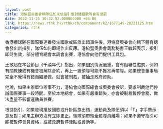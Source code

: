 ```yaml
---
layout: post
title: 港協暨奧委會稱隊伍如未依指引應對播錯歌等會有懲罰
date: 2022-11-25 10:32:52.000000000 +08:00
link: https://news.rthk.hk/rthk/ch/component/k2/1677149-20221125.htm
categories: rthk
---
```


香港欖球隊在國際賽連番發生國歌或區旗出錯事件後，港協暨奧委會向轄下體育總會發出新指引，隊伍如何即場作出反應。港協暨奧委會義務秘書王敏超表示，指引即時生效，部分體育總會本周會出賽，港協會向他們提供工具包。

王敏超在本台節目《千禧年代》指出，如果個別情況嚴重，會有阻嚇性懲罰，例如有關教練或有機會被解除合約，再上一級領隊可能不獲准再帶隊。如果總會董事局完全不覺得有錯而繼續做，就會被制裁，被抽走政府資助。

他說，如果主辦單位辦事不力，港協會向國際總會或奧委會投訴，要求制裁他們停辦國際賽事一段時間。至於本地總會，如果有嚴重錯失，亦會被制裁暫停會務，做法盡量不影響運動員參賽。

根據指引，如果發現播放國歌或升掛區旗出錯，運動員及隊伍須以「T」字手勢示意反對；如果主辦方沒有立即更正，領隊須帶領全體隊員離場；如果不遵守指引可能被暫停會員資格，或被政府暫停津貼或資助等。
